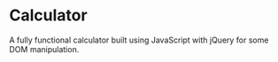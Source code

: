 # Calculator
A fully functional calculator built using JavaScript with jQuery for some DOM manipulation.
